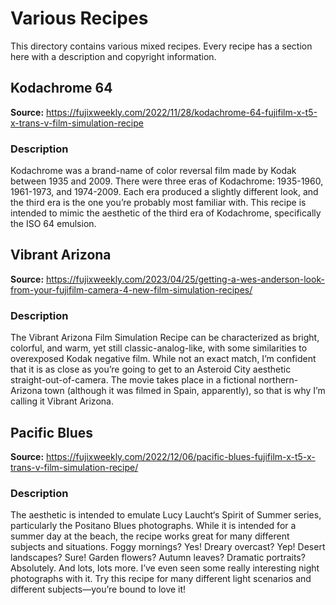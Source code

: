 # Various Recipes

This directory contains various mixed recipes. Every recipe has a section here with a description and copyright information.

## Kodachrome 64

**Source:** https://fujixweekly.com/2022/11/28/kodachrome-64-fujifilm-x-t5-x-trans-v-film-simulation-recipe

### Description

Kodachrome was a brand-name of color reversal film made by Kodak between 1935 and 2009. There were three eras of Kodachrome: 1935-1960, 1961-1973, and 1974-2009. Each era produced a slightly different look, and the third era is the one you’re probably most familiar with. This recipe is intended to mimic the aesthetic of the third era of Kodachrome, specifically the ISO 64 emulsion.

## Vibrant Arizona

**Source:** https://fujixweekly.com/2023/04/25/getting-a-wes-anderson-look-from-your-fujifilm-camera-4-new-film-simulation-recipes/

### Description

The Vibrant Arizona Film Simulation Recipe can be characterized as bright, colorful, and warm, yet still classic-analog-like, with some similarities to overexposed Kodak negative film. While not an exact match, I’m confident that it is as close as you’re going to get to an Asteroid City aesthetic straight-out-of-camera. The movie takes place in a fictional northern-Arizona town (although it was filmed in Spain, apparently), so that is why I’m calling it Vibrant Arizona.

## Pacific Blues

**Source:** https://fujixweekly.com/2022/12/06/pacific-blues-fujifilm-x-t5-x-trans-v-film-simulation-recipe/

### Description

The aesthetic is intended to emulate Lucy Laucht‘s Spirit of Summer series, particularly the Positano Blues photographs. While it is intended for a summer day at the beach, the recipe works great for many different subjects and situations. Foggy mornings? Yes! Dreary overcast? Yep! Desert landscapes? Sure! Garden flowers? Autumn leaves? Dramatic portraits? Absolutely. And lots, lots more. I’ve even seen some really interesting night photographs with it. Try this recipe for many different light scenarios and different subjects—you’re bound to love it!
